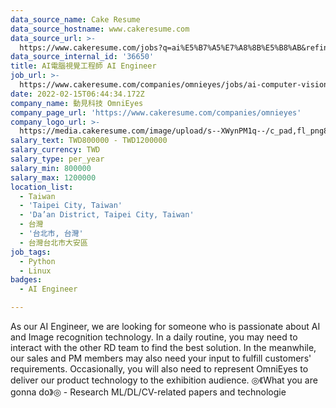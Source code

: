 ```yaml
---
data_source_name: Cake Resume
data_source_hostname: www.cakeresume.com
data_source_url: >-
  https://www.cakeresume.com/jobs?q=ai%E5%B7%A5%E7%A8%8B%E5%B8%AB&refinementList%5Blang_[…]y_type%5D=per_year&range%5Bsalary_range%5D%5Bmin%5D=1000000
data_source_internal_id: '36650'
title: AI電腦視覺工程師 AI Engineer
job_url: >-
  https://www.cakeresume.com/companies/omnieyes/jobs/ai-computer-vision-engineerai-engineer
date: 2022-02-15T06:44:34.172Z
company_name: 動見科技 OmniEyes
company_page_url: 'https://www.cakeresume.com/companies/omnieyes'
company_logo_url: >-
  https://media.cakeresume.com/image/upload/s--XWynPM1q--/c_pad,fl_png8,h_200,w_200/v1615194351/cnooukbovmmzkplynmzg.png
salary_text: TWD800000 - TWD1200000
salary_currency: TWD
salary_type: per_year
salary_min: 800000
salary_max: 1200000
location_list:
  - Taiwan
  - 'Taipei City, Taiwan'
  - 'Da’an District, Taipei City, Taiwan'
  - 台灣
  - '台北市, 台灣'
  - 台灣台北市大安區
job_tags:
  - Python
  - Linux
badges:
  - AI Engineer

---
```


As our AI Engineer, we are looking for someone who is passionate about AI and Image recognition technology. In a daily routine, you may need to interact with the other RD team to find the best solution. In the meanwhile, our sales and PM members may also need your input to fulfill customers' requirements. Occasionally, you will also need to represent OmniEyes to deliver our product technology to the exhibition audience. ◎《What you are gonna do》◎ - Research ML/DL/CV-related papers and technologie
